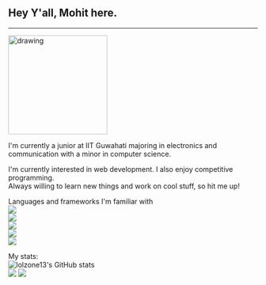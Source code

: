 ## Hey Y'all, Mohit here.
---
<img src="https://miro.medium.com/max/1000/0*08FXLCON4eRuhTz3" alt="drawing" width="200"/>




I'm currently a junior at IIT Guwahati majoring in electronics and communication with a minor in computer science.

I'm currently interested in web development. I also enjoy competitive programming.
<br>
Always willing to learn new things and work on cool stuff, so hit me up!<br>



Languages and frameworks I'm familiar with <br>
<img src="https://img.shields.io/badge/Python-FFD43B?style=for-the-badge&logo=python&logoColor=darkgreen" /><br>
<img src="[https://img.shields.io/badge/HTML5-E34F26?style=for-the-badge&logo=html5&logoColor=white](https://img.shields.io/badge/Node.js-43853D?style=for-the-badge&logo=node.js&logoColor=white)" /><br>
<img src="[https://img.shields.io/badge/C%2B%2B-00599C?style=for-the-badge&logo=c%2B%2B&logoColor=white](https://img.shields.io/badge/JavaScript-F7DF1E?style=for-the-badge&logo=javascript&logoColor=black)" /><br>
<img src="[https://img.shields.io/badge/TensorFlow-FF6F00?style=for-the-badge&logo=TensorFlow&logoColor=white](https://img.shields.io/badge/C%2B%2B-00599C?style=for-the-badge&logo=c%2B%2B&logoColor=white)" /><br>
<img src="[https://img.shields.io/badge/scikit_learn-F7931E?style=for-the-badge&logo=scikit-learn&logoColor=white](https://img.shields.io/badge/React-20232A?style=for-the-badge&logo=react&logoColor=61DAFB)" /><br>





My stats:<br>
![lolzone13's GitHub stats](https://github-readme-stats.vercel.app/api?username=lolzone13&count_private=true&theme=radical&show_icons=true)
<br>
<img src="https://github-readme-streak-stats.herokuapp.com/?user=lolzone13" /><t>
<img src="https://github-readme-stats.vercel.app/api/top-langs/?username=lolzone13" /><br>




